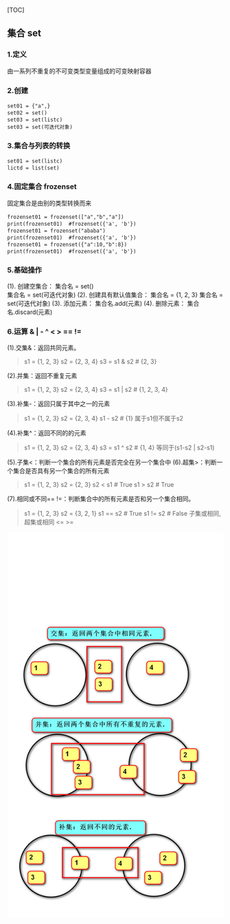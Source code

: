 [TOC]
## 集合 set
### 1.定义 
由一系列不重复的不可变类型变量组成的可变映射容器
### 2.创建
```
set01 = {"a",} 
set02 = set()
set03 = set(listc)
set03 = set(可迭代对象)
```
### 3.集合与列表的转换
```
set01 = set(listc)
lictd = list(set)
```
### 4.固定集合 frozenset 
固定集合是由别的类型转换而来
```
frozenset01 = frozenset(["a","b","a"])
print(frozenset01)  #frozenset({'a', 'b'})
frozenset01 = frozenset("ababa")
print(frozenset01)  #frozenset({'a', 'b'})
frozenset01 = frozenset({"a":10,"b":8})
print(frozenset01)  #frozenset({'a', 'b'})
```

### 5.基础操作
(1). 创建空集合： 
集合名 = set()  
集合名 = set(可迭代对象)
(2). 创建具有默认值集合：
集合名 = {1, 2, 3}
集合名 = set(可迭代对象)
(3). 添加元素：
集合名.add(元素)
(4). 删除元素：
集合名.discard(元素)

### 6.运算 & | - ^ < > == !=
(1).交集&：返回共同元素。
>s1 = {1, 2, 3}
s2 = {2, 3, 4}
s3 = s1 & s2  # {2, 3}

(2).并集：返回不重复元素
>s1 = {1, 2, 3}
s2 = {2, 3, 4}
s3 = s1 | s2  # {1, 2, 3, 4}

(3).补集-：返回只属于其中之一的元素
>s1 = {1, 2, 3}
s2 = {2, 3, 4}
s1 - s2  # {1} 属于s1但不属于s2

(4).补集^：返回不同的的元素
>s1 = {1, 2, 3}
s2 = {2, 3, 4}
s3 = s1 ^ s2  # {1, 4}  等同于(s1-s2 | s2-s1)

(5).子集<：判断一个集合的所有元素是否完全在另一个集合中
(6).超集>：判断一个集合是否具有另一个集合的所有元素
>s1 = {1, 2, 3}
s2 = {2, 3}
s2 < s1  # True
s1 > s2  # True

(7).相同或不同== !=：判断集合中的所有元素是否和另一个集合相同。
>s1 = {1, 2, 3}
s2 = {3, 2, 1}
s1 == s2  # True
s1 != s2  # False
子集或相同,超集或相同 <=  >=

![](../day07/集合数学运算.jpg "集合数学运算")